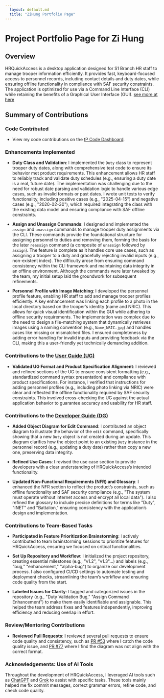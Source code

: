 ```yaml
---
  layout: default.md
  title: "ZiHung Portfolio Page"
---
```


# Project Portfolio Page for Zi Hung

## Overview
HRQuickAccess is a desktop application designed for S1 Branch HR staff to manage trooper information efficiently. It provides fast, keyboard-focused access to personnel records, including contact details and duty dates, while ensuring offline functionality in compliance with SAF security constraints. The application is optimized for use via a Command Line Interface (CLI) while retaining the benefits of a Graphical User Interface (GUI). [see more at here](https://ay2425s2-cs2103t-t15-1a.github.io/tp/)

## Summary of Contributions

### Code Contributed
- View my code contributions on the [tP Code Dashboard](https://nus-cs2103-ay2425s2.github.io/tp-dashboard/?search=zihung20&breakdown=true).

### Enhancements Implemented

- **Duty Class and Validation**: I implemented the `Duty` class to represent trooper duty dates, along with comprehensive test code to ensure its behavior met product requirements. This enhancement allows HR staff to reliably track and validate duty schedules (e.g., ensuring a duty date is a real, future date). The implementation was challenging due to the need for robust date parsing and validation logic to handle various edge cases, such as invalid formats or past dates. I wrote unit tests to verify functionality, including positive cases (e.g., "2025-04-15") and negative cases (e.g., "2020-02-30"), which required integrating the class with the existing data model and ensuring compliance with SAF offline constraints.

- **Assign and Unassign Commands**: I designed and implemented the `assign` and `unassign` commands to manage trooper duty assignments via the CLI. These commands provide the foundational structure for assigning personnel to duties and removing them, forming the basis for the later `reassign` command (a composite of `unassign` followed by `assign`). The feature is complete as it handles core use cases, such as assigning a trooper to a duty and gracefully rejecting invalid inputs (e.g., non-existent index). The difficulty arose from ensuring command consistency within the CLI framework and maintaining data integrity in an offline environment. Although the commands were later tweaked by the team, my initial setup laid the groundwork for subsequent refinements.

- **Personnel Profile with Image Matching**: I developed the personnel profile feature, enabling HR staff to add and manage trooper profiles efficiently. A key enhancement was linking each profile to a photo in the local directory based on the trooper’s identity (name and NRIC). This allows for quick visual identification within the GUI while adhering to offline security requirements. The implementation was complex due to the need to design a file-matching system that dynamically retrieves images using a naming convention (e.g., `Name_NRIC.jpg`) and handles cases like missing or mismatched files. I ensured completeness by adding error handling for invalid inputs and providing feedback via the CLI, making this a user-friendly yet technically demanding addition.

### Contributions to the [User Guide (UG)](../UserGuide.md)
- **Validated UG Format and Product Specification Alignment**: I reviewed and refined sections of the UG to ensure consistent formatting (e.g., standardized command syntax presentation) and compliance with product specifications. For instance, I verified that instructions for adding personnel profiles (e.g., including photo linking via NRIC) were clear and reflected the offline functionality required by SAF security constraints. This involved cross-checking the UG against the actual application behavior to guarantee accuracy and usability for HR staff.

### Contributions to the [Developer Guide (DG)](../DeveloperGuide.md)

- **Added Object Diagram for Edit Command**: I contributed an object diagram to illustrate the behavior of the `edit` command, specifically showing that a new `Duty` object is not created during an update. This diagram clarifies how the object point to an existing `Duty` instance in the personnel record (e.g., updating a duty date) rather than copy a new one, preserving data integrity.

- **Refined Use Cases**: I revised the use case section to provide developers with a clear understanding of HRQuickAccess’s intended functionality.

- **Updated Non-Functional Requirements (NFR) and Glossary**: I enhanced the NFR section to reflect the product’s constraints, such as offline functionality and SAF security compliance (e.g., "The system must operate without internet access and encrypt all local data"). I also refined the glossary to include precise definitions for terms like "Duty", "INET" and "Battalion," ensuring consistency with the application’s design and implementation. 

### Contributions to Team-Based Tasks

- **Participated in Feature Prioritization Brainstorming**: I actively contributed to team brainstorming sessions to prioritize features for HRQuickAccess, ensuring we focused on critical functionalities.

- **Set Up Repository and Workflow**: I initialized the project repository, creating essential milestones (e.g., "v1.2", "v1.3"...) and labels (e.g., "bug," "enhancement," "alpha-bug") to organize our development process. I also configured CI/CD settings to automate testing and deployment checks, streamlining the team’s workflow and ensuring code quality from the start.

- **Labeled Issues for Clarity**: I tagged and categorized issues in the repository (e.g., "Duty Validation Bug," "Assign Command Enhancement") to make them easily identifiable and assignable. This helped the team address fixes and features independently, improving efficiency and reducing overlap in effort.

### Review/Mentoring Contributions

- **Reviewed Pull Requests**: I reviewed several pull requests to ensure code quality and consistency, such as [PR #53](https://github.com/AY2425S2-CS2103T-T15-1a/tp/pull/53) where I catch the code quality issue, and [PR #77](https://github.com/AY2425S2-CS2103T-T15-1a/tp/pull/77) where I find the diagram was not align with the correct format.

### Acknowledgements: Use of AI Tools
Throughout the development of HRQuickAccess, I leveraged AI tools such as [ChatGPT](https://chat.openai.com) and [Grok](https://x.ai) to assist with specific tasks. These tools mainly helped me fix commit messages, correct grammar errors, refine code, and check code quality.
